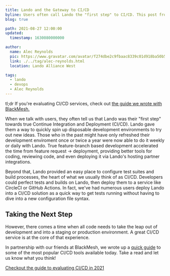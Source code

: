 ```yaml
---
title: Lando and the Gateway to CI/CD
byline: Users often call Lando the "first step" to CI/CD. This post from our friends at BlackMesh helps you take the next step.
blog: true

path: 2021-08-27 12:00:00
updated:
  timestamp: 1630080000000

author:
  name: Alec Reynolds
  pic: https://www.gravatar.com/avatar/f274dbe2c9fbaac8339c01d918ba50b5
  link: ./../tag/alec-reynolds.html
  location: Lando Alliance West

tags:
  - lando
  - devops
  - Alec Reynolds
---
```


tl;dr If you're evaluating CI/CD services, check out [the guide we wrote with BlackMesh.](https://www.contegix.com/resources/library/cicd-beyond-jenkins)

When we talk with users, they often tell us that Lando was their "first step" towards true Continue Integration and Deployment (CI/CD). Lando gave them a way to quickly spin up disposable development environments to try out new ideas. Those who in the past might have only refreshed their development enviroment once or twice a year were now able to do it weekly or daily with Lando. True feature-branch based development accelerated the time from feature request -> deployment, providing better tools for coding, reviewing code, and even deploying it via Lando's hosting partner integrations.

Beyond that, Lando provided an easy place to configure test suites and build processes, the heart of what we usually think of as CI/CD. Developers could perfect tests and builds on Lando, then deploy them to a service like CircleCI or GitHub Actions. In fact, we've had numerous users deploy Lando into a CI/CD solution as a quick way to get tests running without having to dive into a new configuration file syntax.

## Taking the Next Step

However, there comes a time when all code needs to take the leap out of development and into a staging or production environment. A great CI/CD service is at the core of that experience.

In partnership with our friends at BlackMesh, we wrote up a [quick guide](https://www.contegix.com/resources/library/cicd-beyond-jenkins) to some of the most popular CI/CD tools available today. Take a read and let us know what you think!

[Checkout the guide to evaluating CI/CD in 2021](https://www.contegix.com/resources/library/cicd-beyond-jenkins)
